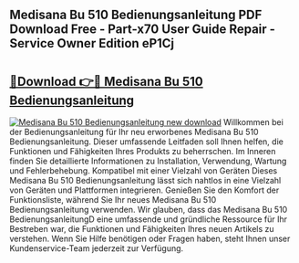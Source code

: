 ## Medisana Bu 510 Bedienungsanleitung PDF Download Free - Part-x70 User Guide Repair - Service Owner Edition eP1Cj

# <h2><a href="http://df4wip.blite.top/?on=Medisana+Bu+510+Bedienungsanleitung">🔗Download 👉🔴 Medisana Bu 510 Bedienungsanleitung</a></h2>

[![Medisana Bu 510 Bedienungsanleitung new download](https://i.imgur.com/lujVjoI.png)](http://df4wip.blite.top/?on=Medisana+Bu+510+Bedienungsanleitung)
Willkommen bei der Bedienungsanleitung für Ihr neu erworbenes Medisana Bu 510 Bedienungsanleitung. Dieser umfassende Leitfaden soll Ihnen helfen, die Funktionen und Fähigkeiten Ihres Produkts zu beherrschen. Im Inneren finden Sie detaillierte Informationen zu Installation, Verwendung, Wartung und Fehlerbehebung. Kompatibel mit einer Vielzahl von Geräten Dieses Medisana Bu 510 Bedienungsanleitung lässt sich nahtlos in eine Vielzahl von Geräten und Plattformen integrieren. Genießen Sie den Komfort der Funktionsliste, während Sie Ihr neues Medisana Bu 510 Bedienungsanleitung verwenden. Wir glauben, dass das Medisana Bu 510 BedienungsanleitungD eine umfassende und gründliche Ressource für Ihr Bestreben war, die Funktionen und Fähigkeiten Ihres neuen Artikels zu verstehen. Wenn Sie Hilfe benötigen oder Fragen haben, steht Ihnen unser Kundenservice-Team jederzeit zur Verfügung.

